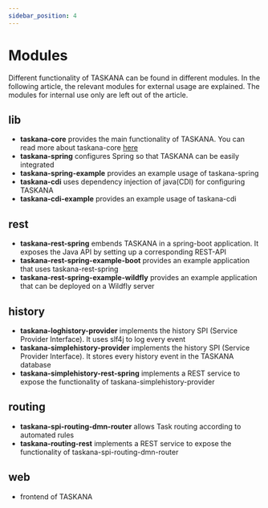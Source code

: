 ```yaml
---
sidebar_position: 4
---
```


# Modules

Different functionality of TASKANA can be found in different modules. In the following article, the relevant modules for external usage are explained. The modules for internal use only are left out of the article. 

## lib

- **taskana-core** provides the main functionality of TASKANA. You can read more about taskana-core [here](../core-concepts/javaApiUsage)
- **taskana-spring** configures Spring so that TASKANA can be easily integrated
- **taskana-spring-example** provides an example usage of taskana-spring
- **taskana-cdi** uses dependency injection of java(CDI) for configuring TASKANA
- **taskana-cdi-example** provides an example usage of taskana-cdi

## rest

- **taskana-rest-spring** embends TASKANA in a spring-boot application. It exposes the Java API by setting up a corresponding REST-API
- **taskana-rest-spring-example-boot** provides an example application that uses taskana-rest-spring
- **taskana-rest-spring-example-wildfly** provides an example application that can be deployed on a Wildfly server

## history

- **taskana-loghistory-provider** implements the history SPI (Service Provider Interface). It uses slf4j to log every event
- **taskana-simplehistory-provider**  implements the history SPI (Service Provider Interface). It stores every history event in the TASKANA database
- **taskana-simplehistory-rest-spring** implements a REST service to expose the functionality of taskana-simplehistory-provider 

## routing

- **taskana-spi-routing-dmn-router** allows Task routing according to automated rules
- **taskana-routing-rest** implements a REST service to expose the functionality of taskana-spi-routing-dmn-router

## web

- frontend of TASKANA
